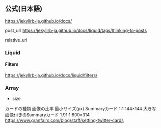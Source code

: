 ## 公式(日本語)
https://jekyllrb-ja.github.io/docs/

post_url
https://jekyllrb-ja.github.io/docs/liquid/tags/#linking-to-posts

relative_url

### Liquid

#### Filters
https://jekyllrb-ja.github.io/docs/liquid/filters/

### Array
- size


カードの種類	画像の比率	最小サイズ(px)
Summaryカード	1:1	144×144
大きな画像付きのSummaryカード	1.91:1	600×314
https://www.granfairs.com/blog/staff/setting-twitter-cards
